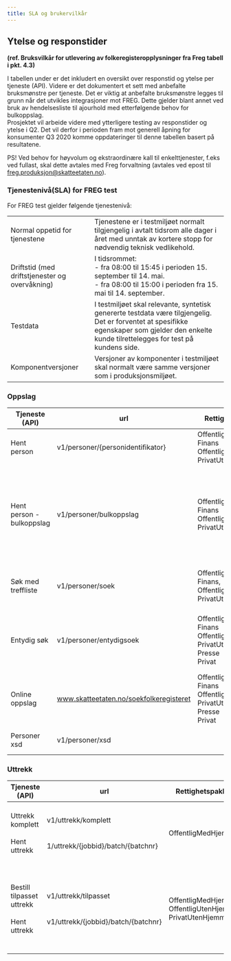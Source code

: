 ```yaml
---
title: SLA og brukervilkår
---
```


## Ytelse og responstider 
**(ref. Bruksvilkår for utlevering av folkeregisteropplysninger fra Freg tabell i pkt. 4.3)**

I tabellen under er det inkludert en oversikt over responstid og ytelse per tjeneste (API). Videre er det dokumentert et sett med anbefalte bruksmønstre per tjeneste. Det er viktig at anbefalte bruksmønstre legges til grunn når det utvikles integrasjoner mot FREG. Dette gjelder blant annet ved bruk av hendelsesliste til ajourhold med etterfølgende behov for bulkoppslag.      
Prosjektet vil arbeide videre med ytterligere testing av responstider og ytelse i Q2. Det vil derfor i perioden fram mot generell åpning for konsumenter Q3 2020 komme oppdateringer til denne tabellen basert på resultatene. 

PS! Ved behov for høyvolum og ekstraordinære kall til enkelttjenester, f.eks ved fullast, skal dette avtales med Freg forvaltning (avtales ved epost til freg.produksjon@skatteetaten.no).

### Tjenestenivå(SLA) for FREG test
For FREG test gjelder følgende tjenestenivå:

|              |               |
| ------------ | ------------- |
|Normal oppetid for tjenestene|Tjenestene er i testmiljøet normalt tilgjengelig i avtalt tidsrom alle dager i året med unntak av kortere stopp for nødvendig teknisk vedlikehold.|
|Driftstid (med driftstjenester og overvåkning)|I tidsrommet: <br>                                                                   - fra 08:00 til 15:45 i perioden 15. september til 14. mai. <br> - fra 08:00 til 15:00 i perioden fra 15. mai til 14. september.|
|Testdata|I testmiljøet skal relevante, syntetisk genererte testdata være tilgjengelig. Det er forventet at spesifikke egenskaper som gjelder den enkelte kunde tilrettelegges for test på kundens side.|
|Komponentversjoner|Versjoner av komponenter i testmiljøet skal normalt være samme versjoner som i produksjonsmiljøet.|

### Oppslag
| Tjeneste (API) | url | Rettighetspakker | Forventet responstid | Bruksmønster |
| -------------- | --- | ---------------- | -------------------- | ------------ |
| Hent person | v1/personer/{personidentifikator}  | OffentligMedHjemmel <br> Finans <br> OffentligUtenHjemmel <br> PrivatUtenHjemmel | < 500 ms| Benyttes for enkeltoppslag, eks direkte fra et fagsystem.|
| Hent person - bulkoppslag | v1/personer/bulkoppslag | OffentligMedHjemmel <br> Finans<br>  OffentligUtenHjemmel<br> PrivatUtenHjemmel | < 10 s| Benyttes dersom en skal slå opp på mer enn en person, eks relasjonene til en tidligere hentet person eller endrede personer på hendelsesliste. <br> Merk at responstiden øker sammen med antall oppslag i kallet.|
| Søk med treffliste | v1/personer/soek | OffentligMedHjemmel <br> Finans, OffentligUtenHjemmel<br> PrivatUtenHjemmel | < 2 s | Søk med mer enn et treff. Etterfølges av bulkoppslag på identifikasjonsnummer i treffliste |
| Entydig søk | v1/personer/entydigsoek | OffentligMedHjemmel<br> Finans<br> OffentligUtenHjemmel<br> PrivatUtenHjemmel<br> Presse<br> Privat | < 2 s | Dersom en ikke kjenner fnr/dnr eller ikke har tilgang til tjenesten personer/hent vil entydig søk være alternativet. |
| Online oppslag | www.skatteetaten.no/soekfolkeregisteret| OffentligMedHjemmel<br> Finans<br> OffentligUtenHjemmel<br> PrivatUtenHjemmel<br> Presse<br> Privat| ikke spesifisert | Innlogget onlinetjeneste som erstatter dagens søk på personer via Infotorg|
| Personer xsd | v1/personer/xsd|   | < 500 ms| Gir gjeldende XSD-dokument for personopplysninger.|

### Uttrekk

| Tjeneste (API) | url | Rettighetspakker | Forventet responstid | Bruksmønster |
| -------------- | --- | ---------------- | -------------------- | ------------ |
| Uttrekk komplett <br><br>Hent uttrekk | v1/uttrekk/komplett <br><br><br> 1/uttrekk/{jobbid}/batch/{batchnr} | OffentligMedHjemmel | Sammensatt: <br> Hent, batch <br> Bulkoppslag <br> < 10 s bulkoppslag | Bestilling av komplett uttrekk fra Folkeregisteret med angitt sekvensnummer (fra hendelseslisten).|
| Bestill tilpasset uttrekk <br><br> Hent uttrekk <br> | v1/uttrekk/tilpasset <br><br><br> v1/uttrekk/{jobbid}/batch/{batchnr} | OffentligMedHjemmel<br> OffentligUtenHjemmel<br> PrivatUtenHjemmel| Sammensatt: <br> * -Hent, batch <br> * -Bulkoppslag <br> < 10 s bulkoppslag | Bestilling av uttrekk på personer som møter angitte kriterier (f.eks. bostedskommune, fødselsår, personstatus, statsborgerskap, sivilstand, o.l.).|
